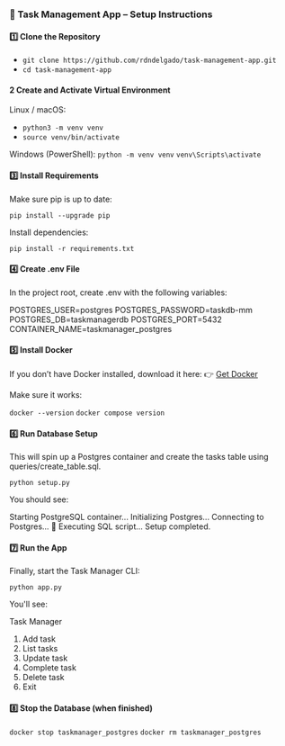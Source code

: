 ### 🚀 Task Management App – Setup Instructions

#### 1️⃣ Clone the Repository
- `git clone https://github.com/rdndelgado/task-management-app.git`
- `cd task-management-app`

#### 2️ Create and Activate Virtual Environment
Linux / macOS:
- `python3 -m venv venv`
- `source venv/bin/activate`

Windows (PowerShell):
`python -m venv venv`
`venv\Scripts\activate`

#### 3️⃣ Install Requirements

Make sure pip is up to date:

`pip install --upgrade pip`


Install dependencies:

`pip install -r requirements.txt`

#### 4️⃣ Create .env File

In the project root, create .env with the following variables:

POSTGRES_USER=postgres
POSTGRES_PASSWORD=taskdb-mm
POSTGRES_DB=taskmanagerdb
POSTGRES_PORT=5432
CONTAINER_NAME=taskmanager_postgres

#### 5️⃣ Install Docker

If you don’t have Docker installed, download it here:
👉 [Get Docker](https://docs.docker.com/get-docker/)

Make sure it works:

`docker --version`
`docker compose version`

#### 6️⃣ Run Database Setup

This will spin up a Postgres container and create the tasks table using queries/create_table.sql.

`python setup.py`

You should see:

Starting PostgreSQL container...
Initializing Postgres...
Connecting to Postgres...
📄 Executing SQL script...
Setup completed.

#### 7️⃣ Run the App

Finally, start the Task Manager CLI:

`python app.py`

You'll see:

Task Manager
1. Add task
2. List tasks
3. Update task
4. Complete task
5. Delete task
6. Exit

#### 8️⃣ Stop the Database (when finished)
`docker stop taskmanager_postgres`
`docker rm taskmanager_postgres`